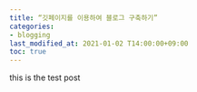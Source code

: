 ```yaml
---
title: “깃페이지를 이용하여 블로그 구축하기”
categories:
- blogging
last_modified_at: 2021-01-02 T14:00:00+09:00
toc: true
---
```

this is the test post